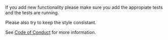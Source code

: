 If you add new functionality please make sure you add the appropiate tests and the tests are running.

Please also try to keep the style consistant.

See [Code of Conduct](./CODE_OF_CONDUCT.md) for more information.
